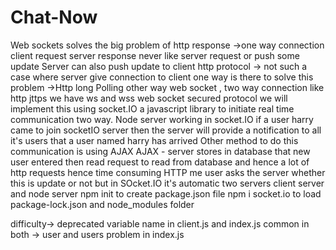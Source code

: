 # Chat-Now
Web sockets solves the big problem of http response ->one way connection client request server response never like server request or push some update
Server can also push update to client http protocol -> not such a case where server give connection to client 
one way is there to solve this problem ->Http long Polling
other way web socket , two way connection like http jttps we have ws and wss web socket secured protocol
we will implement this using socket.IO a javascript library to initiate real time communication two way.
Node server working in socket.IO if a user harry came to join socketIO server then the server will provide a notification to all it's users that a user named harry has arrived Other method to do this communication is using AJAX
AJAX - server stores in database that new user entered then read request to read from database and hence a lot of http requests hence time consuming HTTP me user asks the server whether this is update or not but in SOcket.IO it's automatic
two servers client server and node server
npm init to create package.json file
npm i socket.io to load package-lock.json and node_modules folder


difficulty-> deprecated variable name in client.js and index.js common in both 
-> user and users problem in index.js
